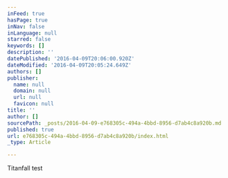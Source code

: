```yaml
---
inFeed: true
hasPage: true
inNav: false
inLanguage: null
starred: false
keywords: []
description: ''
datePublished: '2016-04-09T20:06:00.920Z'
dateModified: '2016-04-09T20:05:24.649Z'
authors: []
publisher:
  name: null
  domain: null
  url: null
  favicon: null
title: ''
author: []
sourcePath: _posts/2016-04-09-e768305c-494a-4bbd-8956-d7ab4c8a920b.md
published: true
url: e768305c-494a-4bbd-8956-d7ab4c8a920b/index.html
_type: Article

---
```

Titanfall test